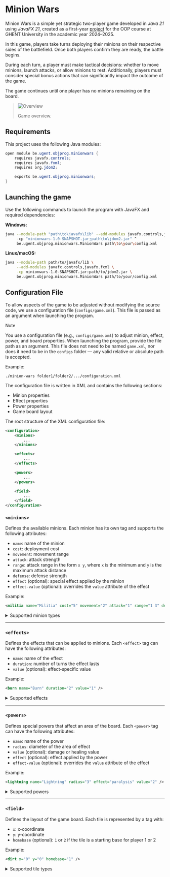 # Minion Wars

Minion Wars is a simple yet strategic two-player game developed in *Java 21* using *JavaFX 21*, created as a first-year [project](https://github.ugent.be/Prog2/Objprog-project-2024-2025) for the OOP course at GHENT University in the academic year 2024–2025.

In this game, players take turns deploying their minions on their respective sides of the battlefield. Once both players confirm they are ready, the battle begins.

During each turn, a player must make tactical decisions: whether to move minions, launch attacks, or allow minions to rest. Additionally, players must consider special bonus actions that can significantly impact the outcome of the game.

The game continues until one player has no minions remaining on the board.

> <img src="images/overview2.png" alt="Overview" />
> <p>Game overview.</p>

## Requirements

This project uses the following Java modules:

```java
open module be.ugent.objprog.minionwars {
    requires javafx.controls;
    requires javafx.fxml;
    requires org.jdom2;

    exports be.ugent.objprog.minionwars;
}
```
## Launching the game

Use the following commands to launch the program with JavaFX and required dependencies:

**Windows:**
```bash
java --module-path "path\to\javafx\lib" --add-modules javafx.controls,javafx.fxml ^
     -cp "minionwars-1.0-SNAPSHOT.jar;path\to\jdom2.jar" ^
     be.ugent.objprog.minionwars.MinionWars path\to\your\config.xml
```
**Linux/macOS:**
```bash
java --module-path path/to/javafx/lib \
     --add-modules javafx.controls,javafx.fxml \
     -cp minionwars-1.0-SNAPSHOT.jar:path/to/jdom2.jar \
     be.ugent.objprog.minionwars.MinionWars path/to/your/config.xml
```

## Configuration File

To allow aspects of the game to be adjusted without modifying the source code, we use a configuration file (`configs/game.xml`). This file is passed as an argument when launching the program.
> [!NOTE]
> You use a configuration file (e.g., `configs/game.xml`) to adjust minion, effect, power, and board properties. When launching the program, provide the file path as an argument. This file does not need to be named `game.xml`, nor does it need to be in the `configs` folder — any valid relative or absolute path is accepted.
> 
> Example:
> ```
> ./minion-wars folder1/folder2/.../configuration.xml
> ```

The configuration file is written in XML and contains the following sections:

* Minion properties
* Effect properties
* Power properties
* Game board layout

The root structure of the XML configuration file:

```xml
<configuration>
    <minions>
        ...
    </minions>

    <effects>
        ...
    </effects>

    <powers>
        ...
    </powers>

    <field>
        ...
    </field>
</configuration>
```

### `<minions>`

Defines the available minions. Each minion has its own tag and supports the following attributes:

* `name`: name of the minion
* `cost`: deployment cost
* `movement`: movement range
* `attack`: attack strength
* `range`: attack range in the form `x y`, where `x` is the minimum and `y` is the maximum attack distance
* `defense`: defense strength
* `effect` (optional): special effect applied by the minion
* `effect-value` (optional): overrides the `value` attribute of the effect

Example:

```xml
<militia name="Militia" cost="5" movement="2" attack="1" range="1 3" defense="1" effect="paralysis" effect-value="1" />
```

<details>
<summary>Supported minion types</summary>

* `<militia>`
* `<spear>`
* `<sword>`
* `<axe>`
* `<archer>`
* `<scout>`
* `<cavalry>`
* `<heavy-cavalry>`
* `<mounted-archer>`
* `<catapult>`
* `<trebuchet>`

</details>

---

### `<effects>`

Defines the effects that can be applied to minions. Each `<effect>` tag can have the following attributes:

* `name`: name of the effect
* `duration`: number of turns the effect lasts
* `value` (optional): effect-specific value

Example:

```xml
<burn name="Burn" duration="2" value="1" />
```

<details>
<summary>Supported effects</summary>

* `<burn>`
* `<paralysis>`
* `<heal>`
* `<poison>`
* `<slow>`
* `<blindness>`
* `<rage>`

</details>

---

### `<powers>`

Defines special powers that affect an area of the board. Each `<power>` tag can have the following attributes:

* `name`: name of the power
* `radius`: diameter of the area of effect
* `value` (optional): damage or healing value
* `effect` (optional): effect applied by the power
* `effect-value` (optional): overrides the `value` attribute of the effect

Example:

```xml
<lightning name="Lightning" radius="3" effect="paralysis" value="2" />
```

<details>
<summary>Supported powers</summary>

* `<fireball>`
* `<lightning>`
* `<heal>`

</details>

---

### `<field>`

Defines the layout of the game board. Each tile is represented by a tag with:

* `x`: x-coordinate
* `y`: y-coordinate
* `homebase` (optional): `1` or `2` if the tile is a starting base for player 1 or 2

Example:

```xml
<dirt x="0" y="0" homebase="1" />
```

<details>
<summary>Supported tile types</summary>

* `<dirt>`: a basic walkable tile with no special effects
* `<forest>`: walkable, but it slows your minions down by 1
* `<mountains>`: walkable, but you can't attack from here
* `<water>`: not walkable, minions can’t move through it

</details>
